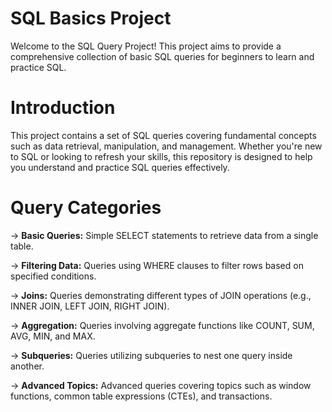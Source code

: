 # SQL Basics Project
Welcome to the SQL Query Project! This project aims to provide a comprehensive collection of basic SQL queries for beginners to learn and practice SQL.

# Introduction

This project contains a set of SQL queries covering fundamental concepts such as data retrieval, manipulation, and management. Whether you're new to SQL or looking to refresh your skills, this repository is designed to help you understand and practice SQL queries effectively.

# Query Categories

-> **Basic Queries:** Simple SELECT statements to retrieve data from a single table.

-> **Filtering Data:** Queries using WHERE clauses to filter rows based on specified conditions.

-> **Joins:** Queries demonstrating different types of JOIN operations (e.g., INNER JOIN, LEFT JOIN, RIGHT JOIN).

-> **Aggregation:** Queries involving aggregate functions like COUNT, SUM, AVG, MIN, and MAX.

-> **Subqueries:** Queries utilizing subqueries to nest one query inside another.

-> **Advanced Topics:** Advanced queries covering topics such as window functions, common table expressions (CTEs), and transactions.
